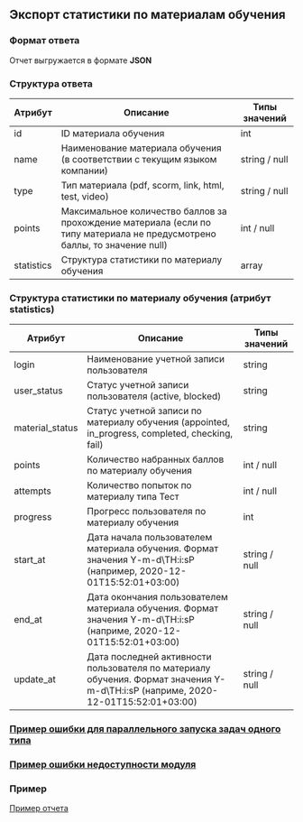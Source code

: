 ## Экспорт статистики по материалам обучения
### Формат ответа
Отчет выгружается в формате **JSON**

### Структура ответа
| Атрибут |Описание| Типы значений |
| -------| ----- | ---- |
| id | ID материала обучения | int |
| name | Наименование материала обучения (в соответствии с текущим языком компании) | string / null|
| type | Тип материала (pdf, scorm, link, html, test, video) | string / null|
| points | Максимальное количество баллов за прохождение материала (если по типу материала не предусмотрено баллы, то значение null) | int / null |
| statistics | Структура статистики по материалу обучения | array |

### Структура статистики по материалу обучения (атрибут statistics)
| Атрибут | Описание                                                                                                                         | Типы значений |
| -------|----------------------------------------------------------------------------------------------------------------------------------| ---- |
| login | Наименование учетной записи пользователя                                                                                         | string |
| user_status | Статус учетной записи пользователя (active, blocked)                                                                             | string |
| material_status | Статус учетной записи по материалу обучения (appointed, in_progress, completed, checking, fail)                                  | string |
| points | Количество набранных баллов по материалу обучения                                                                                | int / null |
| attempts | Количество попыток по материалу типа Тест                                                                                        | int / null |
| progress | Прогресс пользователя по материалу обучения                                                                                      | int |
| start_at | Дата начала пользователем материала обучения. Формат значения Y-m-d\TH:i:sP (например, 2020-12-01T15:52:01+03:00)                | string / null |
| end_at | Дата окончания пользователем материала обучения. Формат значения Y-m-d\TH:i:sP (наприме, 2020-12-01T15:52:01+03:00)              |  string / null |
| update_at | Дата последней активности пользователя по материалу обучения. Формат значения Y-m-d\TH:i:sP (наприме, 2020-12-01T15:52:01+03:00) |  string / null |
### [Пример ошибки для параллельного запуска задач одного типа](https://github.com/ekvio-dev/integration-api-response-examples/blob/master/examples/v2/uniq_task_error.json)
### [Пример ошибки недоступности модуля](https://github.com/ekvio-dev/integration-api-response-examples/blob/master/examples/v2/module_unavalible_error.json)
### Пример
[Пример отчета](https://github.com/ekvio-dev/integration-api-response-examples/blob/master/examples/v2/learning-program/materials_statistic.json)